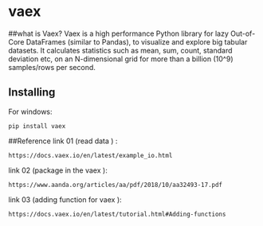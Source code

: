 # vaex
##what is Vaex?
Vaex is a high performance Python library for lazy Out-of-Core
DataFrames (similar to Pandas), to visualize and explore big
tabular datasets. It calculates statistics such as mean, sum,
count, standard deviation etc, on an N-dimensional grid for
more than a billion (10^9) samples/rows per second. 

## Installing
For windows:

`pip install vaex `

##Reference 
link 01 (read data ) :
```
https://docs.vaex.io/en/latest/example_io.html
```
link 02 (package in the vaex ):
```
https://www.aanda.org/articles/aa/pdf/2018/10/aa32493-17.pdf
```
link 03 (adding function for vaex ):
```
https://docs.vaex.io/en/latest/tutorial.html#Adding-functions
```